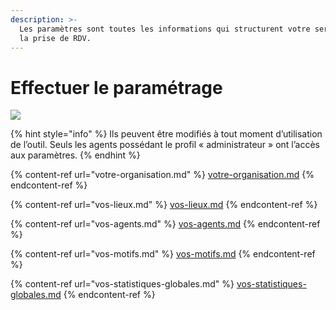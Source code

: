 ```yaml
---
description: >-
  Les paramètres sont toutes les informations qui structurent votre service dans
  la prise de RDV.
---
```


# Effectuer le paramétrage

![](../../../../.gitbook/assets/screenshot\_2020-11-24\_at\_16.15.06.png)

{% hint style="info" %}
Ils peuvent être modifiés à tout moment d’utilisation de l’outil. Seuls les agents possédant le profil « administrateur » ont l’accès aux paramètres.
{% endhint %}

{% content-ref url="votre-organisation.md" %}
[votre-organisation.md](votre-organisation.md)
{% endcontent-ref %}

{% content-ref url="vos-lieux.md" %}
[vos-lieux.md](vos-lieux.md)
{% endcontent-ref %}

{% content-ref url="vos-agents.md" %}
[vos-agents.md](vos-agents.md)
{% endcontent-ref %}

{% content-ref url="vos-motifs.md" %}
[vos-motifs.md](vos-motifs.md)
{% endcontent-ref %}

{% content-ref url="vos-statistiques-globales.md" %}
[vos-statistiques-globales.md](vos-statistiques-globales.md)
{% endcontent-ref %}
